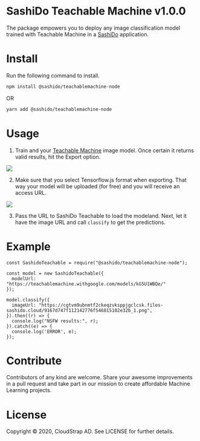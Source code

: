 # SashiDo Teachable Machine v1.0.0

The package empowers you to deploy any image classification model trained with Teachable Machine in a [SashiDo](https://www.sashido.io/en/) application.  

# Install

Run the following command to install.

```sh
npm install @sashido/teachablemachine-node
```
OR

```sh
yarn add @sashido/teachablemachine-node
```


# Usage

1. Train and your [Teachable Machine](https://teachablemachine.withgoogle.com/train) image model. Once certain it returns valid results, hit the Export option.

![](https://media-blog.sashido.io/content/images/2020/08/export_model_cursor.png)

2. Make sure that you select Tensorflow.js format when exporting. That way your model will be uploaded (for free) and you will receive an access URL.

![  ](https://media-blog.sashido.io/content/images/2020/08/export_tendorflow.js.png)

3. Pass the URL to SashiDo Teachable to load the modeland. Next, let it have the image URL and call `classify` to get the predictions.

# Example
```
const SashidoTeachable = require("@sashido/teachablemachine-node");

const model = new SashidoTeachable({
  modelUrl: "https://teachablemachine.withgoogle.com/models/kG5U1WBQe/"
});

model.classify({
  imageUrl: "https://cgtvm9ubnmtf2ckeqzvksppjgclcsk.files-sashido.cloud/9167d747f112142776f546815102e32b_1.png",
}).then((r) => {
  console.log("NSFW results:", r);
}).catch((e) => {
  console.log('ERROR', e);
});
```
# Contribute

Contributors of any kind are welcome. Share your awesome improvements in a pull request and take part in our mission to create affordable Machine Learning projects. 

# License

Copyright © 2020, CloudStrap AD. See LICENSE for further details.
